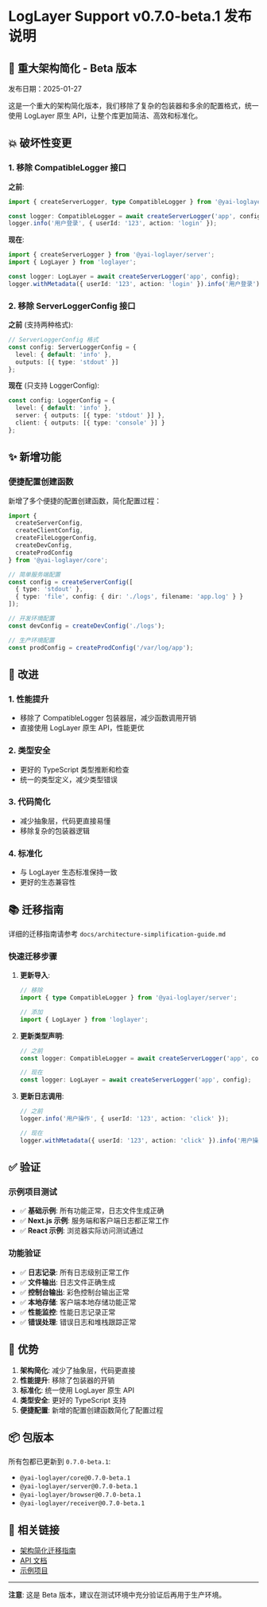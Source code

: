 # LogLayer Support v0.7.0-beta.1 发布说明

## 🚀 重大架构简化 - Beta 版本

发布日期：2025-01-27

这是一个重大的架构简化版本，我们移除了复杂的包装器和多余的配置格式，统一使用 LogLayer 原生 API，让整个库更加简洁、高效和标准化。

## 💥 破坏性变更

### 1. 移除 CompatibleLogger 接口

**之前**:
```typescript
import { createServerLogger, type CompatibleLogger } from '@yai-loglayer/server';

const logger: CompatibleLogger = await createServerLogger('app', config);
logger.info('用户登录', { userId: '123', action: 'login' });
```

**现在**:
```typescript
import { createServerLogger } from '@yai-loglayer/server';
import { LogLayer } from 'loglayer';

const logger: LogLayer = await createServerLogger('app', config);
logger.withMetadata({ userId: '123', action: 'login' }).info('用户登录');
```

### 2. 移除 ServerLoggerConfig 接口

**之前** (支持两种格式):
```typescript
// ServerLoggerConfig 格式
const config: ServerLoggerConfig = {
  level: { default: 'info' },
  outputs: [{ type: 'stdout' }]
};
```

**现在** (只支持 LoggerConfig):
```typescript
const config: LoggerConfig = {
  level: { default: 'info' },
  server: { outputs: [{ type: 'stdout' }] },
  client: { outputs: [{ type: 'console' }] }
};
```

## ✨ 新增功能

### 便捷配置创建函数

新增了多个便捷的配置创建函数，简化配置过程：

```typescript
import { 
  createServerConfig, 
  createClientConfig,
  createFileLoggerConfig,
  createDevConfig,
  createProdConfig 
} from '@yai-loglayer/core';

// 简单服务端配置
const config = createServerConfig([
  { type: 'stdout' },
  { type: 'file', config: { dir: './logs', filename: 'app.log' } }
]);

// 开发环境配置
const devConfig = createDevConfig('./logs');

// 生产环境配置
const prodConfig = createProdConfig('/var/log/app');
```

## 🔧 改进

### 1. 性能提升
- 移除了 CompatibleLogger 包装器层，减少函数调用开销
- 直接使用 LogLayer 原生 API，性能更优

### 2. 类型安全
- 更好的 TypeScript 类型推断和检查
- 统一的类型定义，减少类型错误

### 3. 代码简化
- 减少抽象层，代码更直接易懂
- 移除复杂的包装器逻辑

### 4. 标准化
- 与 LogLayer 生态标准保持一致
- 更好的生态兼容性

## 📚 迁移指南

详细的迁移指南请参考 `docs/architecture-simplification-guide.md`

### 快速迁移步骤

1. **更新导入**:
   ```typescript
   // 移除
   import { type CompatibleLogger } from '@yai-loglayer/server';
   
   // 添加
   import { LogLayer } from 'loglayer';
   ```

2. **更新类型声明**:
   ```typescript
   // 之前
   const logger: CompatibleLogger = await createServerLogger('app', config);
   
   // 现在
   const logger: LogLayer = await createServerLogger('app', config);
   ```

3. **更新日志调用**:
   ```typescript
   // 之前
   logger.info('用户操作', { userId: '123', action: 'click' });
   
   // 现在
   logger.withMetadata({ userId: '123', action: 'click' }).info('用户操作');
   ```

## ✅ 验证

### 示例项目测试
- ✅ **基础示例**: 所有功能正常，日志文件生成正确
- ✅ **Next.js 示例**: 服务端和客户端日志都正常工作
- ✅ **React 示例**: 浏览器实际访问测试通过

### 功能验证
- ✅ **日志记录**: 所有日志级别正常工作
- ✅ **文件输出**: 日志文件正确生成
- ✅ **控制台输出**: 彩色控制台输出正常
- ✅ **本地存储**: 客户端本地存储功能正常
- ✅ **性能监控**: 性能日志记录正常
- ✅ **错误处理**: 错误日志和堆栈跟踪正常

## 🎯 优势

1. **架构简化**: 减少了抽象层，代码更直接
2. **性能提升**: 移除了包装器的开销
3. **标准化**: 统一使用 LogLayer 原生 API
4. **类型安全**: 更好的 TypeScript 支持
5. **便捷配置**: 新增的配置创建函数简化了配置过程

## 📦 包版本

所有包都已更新到 `0.7.0-beta.1`:

- `@yai-loglayer/core@0.7.0-beta.1`
- `@yai-loglayer/server@0.7.0-beta.1`
- `@yai-loglayer/browser@0.7.0-beta.1`
- `@yai-loglayer/receiver@0.7.0-beta.1`

## 🔗 相关链接

- [架构简化迁移指南](./architecture-simplification-guide.md)
- [API 文档](./api-reference.md)
- [示例项目](../examples/)

---

**注意**: 这是 Beta 版本，建议在测试环境中充分验证后再用于生产环境。

